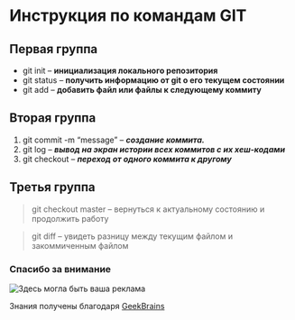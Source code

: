 # Инструкция по командам GIT

Первая группа
---
* git init – **инициализация локального репозитория**
* git status – **получить информацию от git о его текущем состоянии**
* git add – **добавить файл или файлы к следующему коммиту**

Вторая группа
---
1. git commit -m “message” – **_создание коммита._**
2. git log – **_вывод на экран истории всех коммитов с их хеш-кодами_**
3. git checkout – **_переход от одного коммита к другому_**

## Третья группа
> git checkout master – вернуться к актуальному состоянию и продолжить работу

> git diff – увидеть разницу между текущим файлом и закоммиченным файлом

### Cпасибо за внимание
![Здесь могла быть ваша реклама](RaM.jpg)

Знания получены благодаря [GeekBrains](https://gb.ru/)
